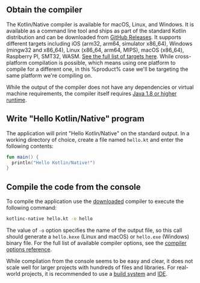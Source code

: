 [//]: # (title: Get started with Kotlin/Native using the command-line compiler)

## Obtain the compiler

The Kotlin/Native compiler is available for macOS, Linux, and Windows. It is available as a command line tool and ships 
as part of the standard Kotlin distribution and can be downloaded from [GitHub Releases](%kotlinLatestUrl%). It supports
different targets including iOS (arm32, arm64, simulator x86_64), Windows (mingw32 and x86_64),
Linux (x86_64, arm64, MIPS), macOS (x86_64), Raspberry PI, SMT32, WASM. [See the full list of targets here](native-overview.md). 
While cross-platform compilation is possible, which means using one platform to compile for a different one, 
in this %product% case we'll be targeting the same platform we're compiling on.  

While the output of the compiler does not have any dependencies or virtual machine requirements,
the compiler itself requires [Java 1.8 or higher runtime](https://jdk.java.net/11/).

## Write "Hello Kotlin/Native" program

The application will print "Hello Kotlin/Native" on the standard output. In a working directory of choice, create a file named
`hello.kt` and enter the following contents:

```kotlin
fun main() {
  println("Hello Kotlin/Native!")
}
```

## Compile the code from the console 

To compile the application use the [downloaded](https://github.com/JetBrains/kotlin/releases)
compiler to execute the following command:

```bash
kotlinc-native hello.kt -o hello
```

The value of `-o` option specifies the name of the output file, so this call should generate a `hello.kexe` (Linux and macOS)
or `hello.exe` (Windows) binary file.
For the full list of available compiler options, see the [compiler options reference](compiler-reference.md).

While compilation from the console seems to be easy and clear, it
does not scale well for larger projects with hundreds of files and libraries. For real-world projects, it is recommended
to use a [build system](native-gradle.md) and [IDE](native-get-started.md).
